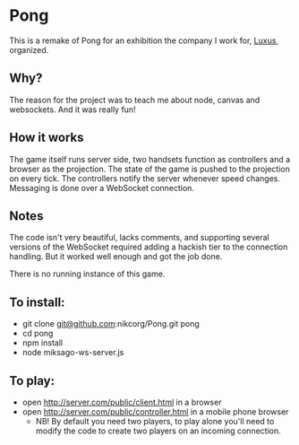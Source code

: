 # Pong

This is a remake of Pong for an exhibition the company I work for, [Luxus](http://luxus.fi), organized.

## Why?

The reason for the project was to teach me about node, canvas and websockets. And it was really fun!

## How it works

The game itself runs server side, two handsets function as controllers and a browser as the projection. The state of the game is pushed to the projection on every tick. The controllers notify the server whenever speed changes. Messaging is done over a WebSocket connection.

## Notes

The code isn't very beautiful, lacks comments, and supporting several versions of the WebSocket required adding a hackish tier to the connection handling. But it worked well enough and got the job done.

There is no running instance of this game.

## To install:

* git clone git@github.com:nikcorg/Pong.git pong
* cd pong
* npm install
* node miksago-ws-server.js

## To play:

* open http://server.com/public/client.html in a browser
* open http://server.com/public/controller.html in a mobile phone browser
    * NB! By default you need two players, to play alone you'll need to modify the code to create two players on an incoming connection.